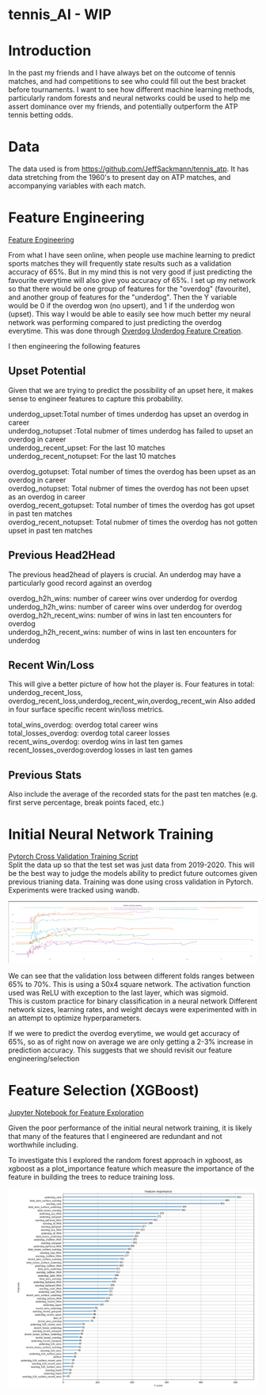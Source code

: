 # tennis_AI - WIP

# Introduction
In the past my friends and I have always bet on the outcome of tennis matches, and had competitions to see who could fill out the best bracket before tournaments. I want to see how different machine learning methods, particularly random forests and neural networks could be used to help me assert dominance over my friends, and potentially outperform the ATP tennis betting odds.

# Data
The data used is from https://github.com/JeffSackmann/tennis_atp.
It has data stretching from the 1960's to present day on ATP matches, and accompanying variables with each match.

# Feature Engineering
[Feature Engineering](ATP_machine_learning/feature_engineering/feature_engineering.py)

From what I have seen online, when people use machine learning to predict sports matches they will frequently state results such as a validation accuracy of 65%. But in my mind this is not very good if just predicting the favourite everytime will also give you accuracy of 65%.
I set up my network so that there would be one group of features for the "overdog" (favourite), and another group of features for the "underdog". Then the Y variable would be 0 if the overdog won (no upsert), and 1 if the underdog won (upset). This way I would be able to easily see how much better my neural network was performing compared to just predicting the overdog everytime. This was done through [Overdog Underdog Feature Creation](ATP_machine_learning/underdog_overdog/underdog_overdog.py).


I then engineering the following features

## Upset Potential

Given that we are trying to predict the possibility of an upset here, it makes sense to engineer features to capture this probability. 

underdog_upset:Total number of times underdog has upset an overdog in career <br />
underdog_notupset :Total nubmer of times underdog has failed to upset an overdog in career <br />
underdog_recent_upset: For the last 10 matches <br />
underdog_recent_notupset: For the last 10 matches <br />

overdog_gotupset: Total number of times the overdog has been upset as an overdog in career <br />
overdog_notupset: Total nubmer of times the overdog has not been upset as an overdog in career <br />
overdog_recent_gotupset: Total number of times the overdog has got upset in past ten matches <br />
overdog_recent_notupset: Total nubmer of times the overdog has not gotten upset in past ten matches <br />

## Previous Head2Head

The previous head2head of players is crucial. An underdog may have a particularly good record against an overdog

overdog_h2h_wins: number of career wins over underdog for overdog <br />
underdog_h2h_wins: number of career wins over underdog for overdog <br />
overdog_h2h_recent_wins: number of wins in last ten encounters for overdog <br />
underdog_h2h_recent_wins: number of wins in last ten encounters for underdog <br />

## Recent Win/Loss
This will give a better picture of how hot the player is. Four features in total: underdog_recent_loss, overdog_recent_loss,underdog_recent_win,overdog_recent_win
Also added in four surface specific recent win/loss metrics. 

total_wins_overdog: overdog total career wins <br />
total_losses_overdog: overdog total career losses <br />
recent_wins_overdog: overdog wins in last ten games <br />
recent_losses_overdog:overdog losses in last ten games <br />

## Previous Stats

Also include the average of the recorded stats for the past ten matches (e.g. first serve percentage, break points faced, etc.)



# Initial Neural Network Training
[Pytorch Cross Validation Training Script](ATP_machine_learning/train.py) <br />
Split the data up so that the test set was just data from 2019-2020. This will be the best way to judge the models ability to predict future outcomes given previous trianing data.
Training was done using cross validation in Pytorch. Experiments were tracked using wandb.

![Initial training](Initial_training.png)

We can see that the validation loss between different folds ranges between 65% to 70%. This is using a 50x4 square network. 
The activation function used was ReLU with exception to the last layer, which was sigmoid. <br /> This is custom practice for binary classification in a neural network
Different network sizes, learning rates, and weight decays were experimented with in an attempt to optimize hyperparameters.

If we were to predict the overdog everytime, we would get accuracy of 65%, so as of right now on average we are only getting a 2-3% increase in prediction accuracy. This suggests that we should revisit our feature engineering/selection

# Feature Selection (XGBoost)
[Jupyter Notebook for Feature Exploration](ATP_machine_learning/feature_selection/feature_selection.py)

Given the poor performance of the initial neural network training, it is likely that many of the features that I engineered are redundant and not worthwhile including.

To investigate this I explored the random forest approach in xgboost, as xgboost as a plot_importance feature which measure the importance of the feature in building the trees to reduce training loss.


![Initial training](Initial_feature_importance.png)



